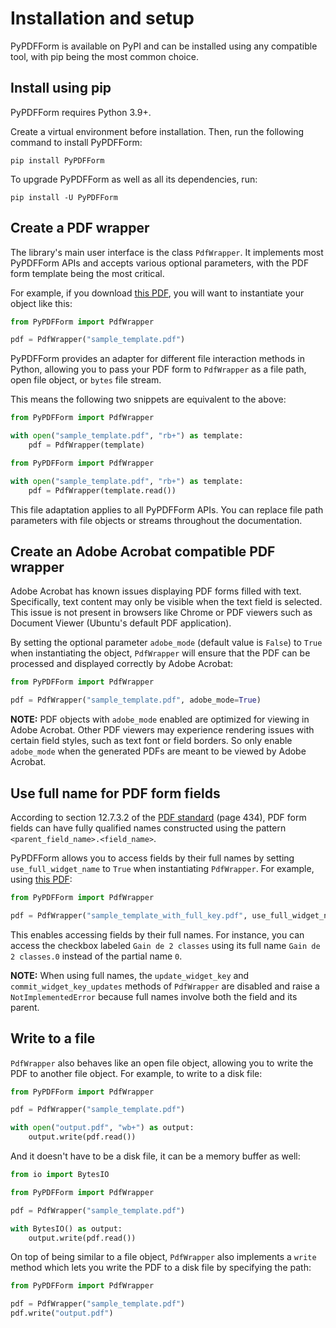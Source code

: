 # Installation and setup

PyPDFForm is available on PyPI and can be installed using any compatible tool, with pip being the most common choice.

## Install using pip

PyPDFForm requires Python 3.9+.

Create a virtual environment before installation. Then, run the following command to install PyPDFForm:

```shell
pip install PyPDFForm
```

To upgrade PyPDFForm as well as all its dependencies, run:

```shell
pip install -U PyPDFForm
```

## Create a PDF wrapper

The library's main user interface is the class `PdfWrapper`. It implements most PyPDFForm APIs and accepts various optional parameters, with the PDF form template being the most critical.

For example, if you download [this PDF](https://github.com/chinapandaman/PyPDFForm/raw/master/pdf_samples/sample_template.pdf), 
you will want to instantiate your object like this:

```python
from PyPDFForm import PdfWrapper

pdf = PdfWrapper("sample_template.pdf")
```

PyPDFForm provides an adapter for different file interaction methods in Python, allowing you to pass your PDF form to `PdfWrapper` as a file path, open file object, or `bytes` file stream.

This means the following two snippets are equivalent to the above:

```python
from PyPDFForm import PdfWrapper

with open("sample_template.pdf", "rb+") as template:
    pdf = PdfWrapper(template)
```

```python
from PyPDFForm import PdfWrapper

with open("sample_template.pdf", "rb+") as template:
    pdf = PdfWrapper(template.read())
```

This file adaptation applies to all PyPDFForm APIs. You can replace file path parameters with file objects or streams throughout the documentation.

## Create an Adobe Acrobat compatible PDF wrapper

Adobe Acrobat has known issues displaying PDF forms filled with text. Specifically, text content may only be visible when the text field is selected. This issue is not present in browsers like Chrome or PDF viewers such as Document Viewer (Ubuntu's default PDF application).

By setting the optional parameter `adobe_mode` (default value is `False`) to `True` when instantiating the object, `PdfWrapper` will ensure that the PDF can be processed and displayed correctly by Adobe Acrobat:

```python
from PyPDFForm import PdfWrapper

pdf = PdfWrapper("sample_template.pdf", adobe_mode=True)
```

**NOTE:** PDF objects with `adobe_mode` enabled are optimized for viewing in Adobe Acrobat. Other PDF viewers may experience rendering issues with certain field styles, such as text font or field borders.
So only enable `adobe_mode` when the generated PDFs are meant to be viewed by Adobe Acrobat.

## Use full name for PDF form fields

According to section 12.7.3.2 of the [PDF standard](https://opensource.adobe.com/dc-acrobat-sdk-docs/pdfstandards/PDF32000_2008.pdf) (page 434), PDF form fields can have fully qualified names constructed using the pattern `<parent_field_name>.<field_name>`.

PyPDFForm allows you to access fields by their full names by setting `use_full_widget_name` to `True` when instantiating `PdfWrapper`. For example, using [this PDF](https://github.com/chinapandaman/PyPDFForm/raw/master/pdf_samples/sample_template_with_full_key.pdf):

```python
from PyPDFForm import PdfWrapper

pdf = PdfWrapper("sample_template_with_full_key.pdf", use_full_widget_name=True)
```

This enables accessing fields by their full names. For instance, you can access the checkbox labeled `Gain de 2 classes` using its full name `Gain de 2 classes.0` instead of the partial name `0`.

**NOTE:** When using full names, the `update_widget_key` and `commit_widget_key_updates` methods of `PdfWrapper` are disabled and raise a `NotImplementedError` because full names involve both the field and its parent.

## Write to a file

`PdfWrapper` also behaves like an open file object, allowing you to write the PDF to another file object. For example, to write to a disk file:

```python
from PyPDFForm import PdfWrapper

pdf = PdfWrapper("sample_template.pdf")

with open("output.pdf", "wb+") as output:
    output.write(pdf.read())
```

And it doesn't have to be a disk file, it can be a memory buffer as well:

```python
from io import BytesIO

from PyPDFForm import PdfWrapper

pdf = PdfWrapper("sample_template.pdf")

with BytesIO() as output:
    output.write(pdf.read())
```

On top of being similar to a file object, `PdfWrapper` also implements a `write` method which lets you write the PDF to a disk file by specifying the path:

```python
from PyPDFForm import PdfWrapper

pdf = PdfWrapper("sample_template.pdf")
pdf.write("output.pdf")
```
